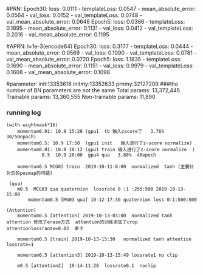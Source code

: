  #PRN:
        Epoch30:    loss: 0.0111 - templateLoss: 0.0547 - mean_absolute_error: 0.0564 - val_loss: 0.0152 - val_templateLoss: 0.0748 - val_mean_absolute_error: 0.0646
        Epoch5:     loss: 0.0386 - templateLoss: 0.1895 - mean_absolute_error: 0.1131 - val_loss: 0.0412 - val_templateLoss: 0.2016 - val_mean_absolute_error: 0.1195


#APRN:
        l=1e-3(encode64)
        Epoch30:    loss: 0.3177 - templateLoss: 0.0444 - mean_absolute_error: 0.0569 - val_loss: 0.1090 - val_templateLoss: 0.0781 - val_mean_absolute_error: 0.0720
        Epoch5:     loss: 1.1835 - templateLoss: 0.1690 - mean_absolute_error: 0.1151 - val_loss: 0.9979 - val_templateLoss: 0.1608 - val_mean_absolute_error: 0.1098



#parameter:
        init:13353618
        initmy:13352633
        prnmy:32127209
###the number of BN parameters are not the same
        Total params: 13,372,445
        Trainable params: 13,360,555
        Non-trainable params: 11,890


### running log
    (with wightmask*16)
        momentum0.01: 10.9 15:20 (gpu1  tb 输入zscore了   3.76%  30/50epoch)
        momentum0.5: 10.9 17:50  (gpu1 init   输入进行了z-score normalize)
        momentum0.01: 10.9 18:12 (gpu1 train 输入进行了z-score normalize  )
                 0.5  10.9 20:00  gpu4 qua   3.88%  40epoch
                 
        momentum0.5 MCG03 train  2019-10-11-8:00  normalized  tanh (主要针对负的posmap的问题)
        
     (qua)
        m0.5  MCG03 qua quaternion  lossrate 0 :1 :255:500 2019-10-13-15:00
            momentum0.5 [MG03 qua] 10-12-17:30 quaternion loss 0:1:500:500
         
    (Attention)    
        momentum0.5 [attention] 2019-10-13-03:00  normalized tanh attention 修改了erase方式  attention的训练添加了crop  attentionlossrante=0.03  单卡
        
        momentum0.5 [train] 2019-10-13-15:30   normalized tanh attention  lossrate=1
        
        momentum0.5 [attention3] 2019-10-13-15:49 lossrate1 no clip  

        m0.5 [attention2]  10-14-11:28  lossrate0.1  noclip
        
